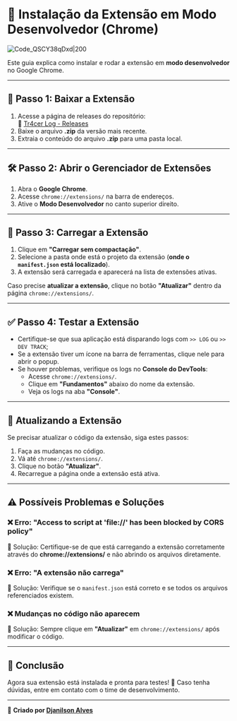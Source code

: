# 🚀 Instalação da Extensão em Modo Desenvolvedor (Chrome)
![Code_QSCY38qDxd|200](https://github.com/user-attachments/assets/0527cab6-3fed-477b-b02e-5b7b12657180)

Este guia explica como instalar e rodar a extensão em **modo desenvolvedor** no Google Chrome.

---

## 📌 Passo 1: Baixar a Extensão

1. Acesse a página de releases do repositório:  
   🔗 [Tr4cer Log - Releases](https://github.com/djanilson-barista/tr4cer-log/releases)
2. Baixe o arquivo **.zip** da versão mais recente.
3. Extraia o conteúdo do arquivo **.zip** para uma pasta local.

---

## 🛠️ Passo 2: Abrir o Gerenciador de Extensões

1. Abra o **Google Chrome**.
2. Acesse `chrome://extensions/` na barra de endereços.
3. Ative o **Modo Desenvolvedor** no canto superior direito.

---

## 📂 Passo 3: Carregar a Extensão

1. Clique em **"Carregar sem compactação"**.
2. Selecione a pasta onde está o projeto da extensão (**onde o `manifest.json` está localizado**).
3. A extensão será carregada e aparecerá na lista de extensões ativas.

Caso precise **atualizar a extensão**, clique no botão **"Atualizar"** dentro da página `chrome://extensions/`.

---

## ✅ Passo 4: Testar a Extensão

- Certifique-se que sua aplicação está disparando logs com `>> LOG` ou `>> DEV TRACK`;
- Se a extensão tiver um ícone na barra de ferramentas, clique nele para abrir o popup.
- Se houver problemas, verifique os logs no **Console do DevTools**:
  - Acesse `chrome://extensions/`.
  - Clique em **"Fundamentos"** abaixo do nome da extensão.
  - Veja os logs na aba **"Console"**.

---

## 🔄 Atualizando a Extensão

Se precisar atualizar o código da extensão, siga estes passos:

1. Faça as mudanças no código.
2. Vá até `chrome://extensions/`.
3. Clique no botão **"Atualizar"**.
4. Recarregue a página onde a extensão está ativa.

---

## ⚠️ Possíveis Problemas e Soluções

### ❌ **Erro: "Access to script at 'file://' has been blocked by CORS policy"**

🔹 Solução: Certifique-se de que está carregando a extensão corretamente através do **chrome://extensions/** e não abrindo os arquivos diretamente.

### ❌ **Erro: "A extensão não carrega"**

🔹 Solução: Verifique se o `manifest.json` está correto e se todos os arquivos referenciados existem.

### ❌ **Mudanças no código não aparecem**

🔹 Solução: Sempre clique em **"Atualizar"** em `chrome://extensions/` após modificar o código.

---

## 🎯 Conclusão

Agora sua extensão está instalada e pronta para testes! 🚀
Caso tenha dúvidas, entre em contato com o time de desenvolvimento.

---

📌 **Criado por [Djanilson Alves](https://www.linkedin.com/in/djanilsonalves/)**

